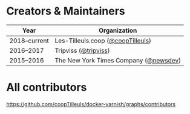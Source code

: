 # Creators & Maintainers

Year | Organization
-- | --
2018–current | Les-Tilleuls.coop ([@coopTilleuls](https://github.com/coopTilleuls))
2016–2017 | Tripviss ([@tripviss](https://github.com/tripviss))
2015–2016 | The New York Times Company ([@newsdev](https://github.com/newsdev))

# All contributors

https://github.com/coopTilleuls/docker-varnish/graphs/contributors
